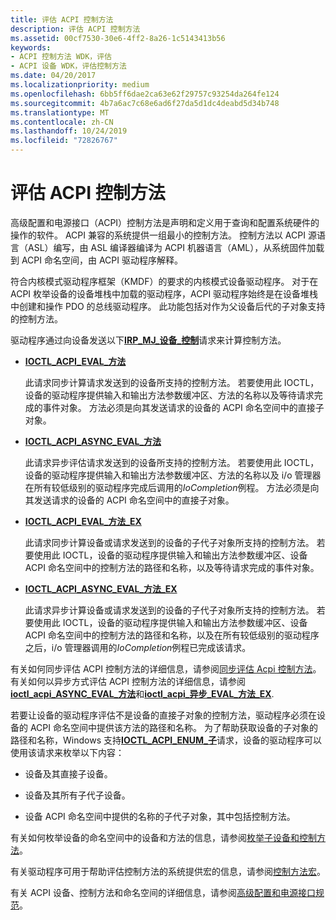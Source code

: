 ```yaml
---
title: 评估 ACPI 控制方法
description: 评估 ACPI 控制方法
ms.assetid: 00cf7530-30e6-4ff2-8a26-1c5143413b56
keywords:
- ACPI 控制方法 WDK，评估
- ACPI 设备 WDK，评估控制方法
ms.date: 04/20/2017
ms.localizationpriority: medium
ms.openlocfilehash: 6bb5ff6dae2ca63e62f29757c93254da264fe124
ms.sourcegitcommit: 4b7a6ac7c68e6ad6f27da5d1dc4deabd5d34b748
ms.translationtype: MT
ms.contentlocale: zh-CN
ms.lasthandoff: 10/24/2019
ms.locfileid: "72826767"
---
```

# <a name="evaluating-acpi-control-methods"></a>评估 ACPI 控制方法


高级配置和电源接口（ACPI）控制方法是声明和定义用于查询和配置系统硬件的操作的软件。 ACPI 兼容的系统提供一组最小的控制方法。 控制方法以 ACPI 源语言（ASL）编写，由 ASL 编译器编译为 ACPI 机器语言（AML），从系统固件加载到 ACPI 命名空间，由 ACPI 驱动程序解释。

符合内核模式驱动程序框架（KMDF）的要求的内核模式设备驱动程序。 对于在 ACPI 枚举设备的设备堆栈中加载的驱动程序，ACPI 驱动程序始终是在设备堆栈中创建和操作 PDO 的总线驱动程序。 此功能包括对作为父设备后代的子对象支持的控制方法。

驱动程序通过向设备发送以下[**IRP\_MJ\_设备\_控制**](https://docs.microsoft.com/windows-hardware/drivers/kernel/irp-mj-device-control)请求来计算控制方法。

-   [**IOCTL\_ACPI\_EVAL\_方法**](https://docs.microsoft.com/windows-hardware/drivers/ddi/acpiioct/ni-acpiioct-ioctl_acpi_eval_method)

    此请求同步计算请求发送到的设备所支持的控制方法。 若要使用此 IOCTL，设备的驱动程序提供输入和输出方法参数缓冲区、方法的名称以及等待请求完成的事件对象。 方法必须是向其发送请求的设备的 ACPI 命名空间中的直接子对象。

-   [**IOCTL\_ACPI\_ASYNC\_EVAL\_方法**](https://docs.microsoft.com/windows-hardware/drivers/ddi/acpiioct/ni-acpiioct-ioctl_acpi_async_eval_method)

    此请求异步评估请求发送到的设备所支持的控制方法。 若要使用此 IOCTL，设备的驱动程序提供输入和输出方法参数缓冲区、方法的名称以及 i/o 管理器在所有较低级别的驱动程序完成后调用的*IoCompletion*例程。 方法必须是向其发送请求的设备的 ACPI 命名空间中的直接子对象。

-   [**IOCTL\_ACPI\_EVAL\_方法\_EX**](https://docs.microsoft.com/windows-hardware/drivers/ddi/acpiioct/ni-acpiioct-ioctl_acpi_eval_method_ex)

    此请求同步计算设备或请求发送到的设备的子代子对象所支持的控制方法。 若要使用此 IOCTL，设备的驱动程序提供输入和输出方法参数缓冲区、设备 ACPI 命名空间中的控制方法的路径和名称，以及等待请求完成的事件对象。

-   [**IOCTL\_ACPI\_ASYNC\_EVAL\_方法\_EX**](https://docs.microsoft.com/windows-hardware/drivers/ddi/acpiioct/ni-acpiioct-ioctl_acpi_async_eval_method_ex)

    此请求异步计算设备或请求发送到的设备的子代子对象所支持的控制方法。 若要使用此 IOCTL，设备的驱动程序提供输入和输出方法参数缓冲区、设备 ACPI 命名空间中的控制方法的路径和名称，以及在所有较低级别的驱动程序之后，i/o 管理器调用的*IoCompletion*例程已完成该请求。

有关如何同步评估 ACPI 控制方法的详细信息，请参阅[同步评估 Acpi 控制方法](evaluating-acpi-control-methods-synchronously.md)。 有关如何以异步方式评估 ACPI 控制方法的详细信息，请参阅[**ioctl\_acpi\_ASYNC\_EVAL\_方法**](https://docs.microsoft.com/windows-hardware/drivers/ddi/acpiioct/ni-acpiioct-ioctl_acpi_async_eval_method)和[**ioctl\_acpi\_异步\_EVAL\_方法\_EX**](https://docs.microsoft.com/windows-hardware/drivers/ddi/acpiioct/ni-acpiioct-ioctl_acpi_async_eval_method_ex).

若要让设备的驱动程序评估不是设备的直接子对象的控制方法，驱动程序必须在设备的 ACPI 命名空间中提供该方法的路径和名称。 为了帮助获取设备的子对象的路径和名称，Windows 支持[**IOCTL\_ACPI\_ENUM\_子**](https://docs.microsoft.com/windows-hardware/drivers/ddi/acpiioct/ni-acpiioct-ioctl_acpi_enum_children)请求，设备的驱动程序可以使用该请求来枚举以下内容：

-   设备及其直接子设备。

-   设备及其所有子代子设备。

-   设备 ACPI 命名空间中提供的名称的子代子对象，其中包括控制方法。

有关如何枚举设备的命名空间中的设备和方法的信息，请参阅[枚举子设备和控制方法](enumerating-child-devices-and-control-methods.md)。

有关驱动程序可用于帮助评估控制方法的系统提供宏的信息，请参阅[控制方法宏](control-method-macros.md)。

有关 ACPI 设备、控制方法和命名空间的详细信息，请参阅[高级配置和电源接口规范](https://go.microsoft.com/fwlink/p/?linkid=866846)。

